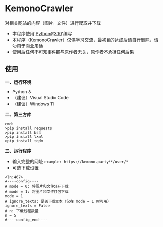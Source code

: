 # KemonoCrawler
对相关网站的内容（图片、文件）进行爬取并下载

- 本程序使用'Python@3.10'编写
- 本程序（KemonoCrawler）仅供学习交流，最初目的达成后请自行删除，请勿用于商业用途
- 使用后任何不可知事件都与原作者无关，原作者不承担任何后果

## 使用
**一、运行环境**
  - Python 3
  - （建议）Visual Studio Code
  - （建议）Windows 11

**二、第三方库**
```
cmd:
>pip install requests
>pip install bs4
>pip install lxml
>pip install tqdm
```

**三、运行程序**
- 输入完整的网址 `example: https://kemono.party/*/user/*`
- 可选下载设置
```
<ln:467>
#----config----
# mode = 0: 将图片和文件分开下载
# mode = 1: 将图片和文件打包下载
mode = 1
# ignore_texts: 是否下载文本（仅在 mode = 1 时可用）
ignore_texts = False
# n: 下载线程数量
n = 5
#----config_end----
```
